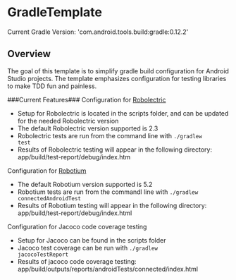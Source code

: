 # GradleTemplate #
Current Gradle Version: 'com.android.tools.build:gradle:0.12.2'


## Overview ##
The goal of this template is to simplify gradle build configuration for Android Studio projects.  The template emphasizes configuration for testing libraries to make TDD fun and painless.

###Current Features###
Configuration for [Robolectric](https://github.com/robolectric/robolectric)

* Setup for Robolectric is located in the scripts folder, and can be updated for the needed Robolectric version
* The default Robolectric version supported is 2.3
* Robolectric tests are run from the command line with <code>./gradlew test</code>
* Results of Robolectric testing will appear in the following directory: app/build/test-report/debug/index.htm


Configuration for [Robotium](https://code.google.com/p/robotium/)

* The default Robotium version supported is 5.2
* Robotium tests are run from the commandl line with <code>./gradlew connectedAndroidTest</code>
* Results of Robotium testing will appear in the following directory: app/build/test-report/debug/index.html

Configuration for Jacoco code coverage testing

* Setup for Jacoco can be found in the scripts folder
* Jacoco test coverage can be run with <code>./gradlew jacocoTestReport</code>
* Results of jacoco code coverage testing: app/build/outputs/reports/androidTests/connected/index.html
